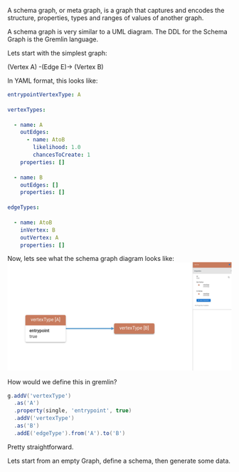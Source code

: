 A schema graph, or meta graph, is a graph that captures and encodes the structure, properties, 
types and ranges of values of another graph.

A schema graph is very similar to a UML diagram.
The DDL for the Schema Graph is the Gremlin language.

Lets start with the simplest graph: 

(Vertex A) -(Edge E)-> (Vertex B)

In YAML format, this looks like:
```yaml
entrypointVertexType: A

vertexTypes:

  - name: A
    outEdges:
      - name: AtoB
        likelihood: 1.0
        chancesToCreate: 1
    properties: []

  - name: B
    outEdges: []
    properties: []

edgeTypes:

  - name: AtoB
    inVertex: B
    outVertex: A
    properties: []
```
Now, lets see what the schema graph diagram looks like:
![Alt text](schemaGraph/simplestVisual.jpg)

How would we define this in gremlin?
```groovy
g.addV('vertexType')
  .as('A')
  .property(single, 'entrypoint', true)
  .addV('vertexType')
  .as('B')
  .addE('edgeType').from('A').to('B')
```
Pretty straightforward.

Lets start from an empty Graph, define a schema, then generate some data.





